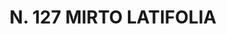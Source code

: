 ---
title: "N. 127 MIRTO LATIFOLIA"
plant-name: "N. 127"
plant-number: "127"
plant-xml: "/assets/xml/plant127.xml"
plant-title: "N. 127 MIRTO LATIFOLIA"
plant-taxon-link: ""
plant-taxon-link: ""
layout: single-xml
---
